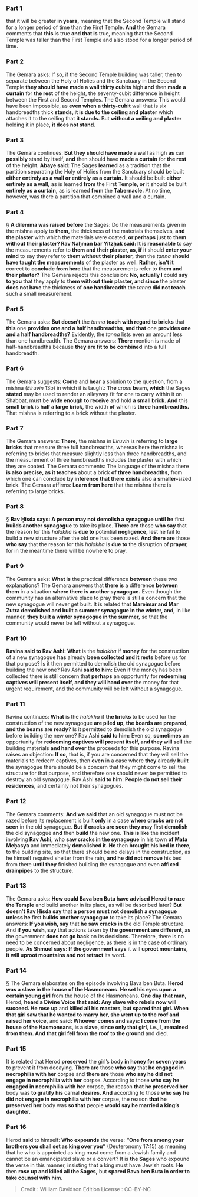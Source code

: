 
### Part 1
that it will be greater <b>in years,</b> meaning that the Second Temple will stand for a longer period of time than the First Temple. <b>And</b> the Gemara comments that <b>this is</b> true <b>and that is</b> true, meaning that the Second Temple was taller than the First Temple and also stood for a longer period of time.

### Part 2
The Gemara asks: If so, if the Second Temple building was taller, then to separate between the Holy of Holies and the Sanctuary in the Second Temple <b>they should have made a wall thirty cubits</b> high <b>and</b> then <b>made a curtain</b> for <b>the rest</b> of the height, the seventy-cubit difference in height between the First and Second Temples. The Gemara answers: This would have been impossible, as <b>even when a thirty-cubit</b> wall that is six handbreadths thick <b>stands, it is due to the ceiling and plaster</b> which attaches it to the ceiling that <b>it stands.</b> But <b>without a ceiling and plaster</b> holding it in place, <b>it does not stand.</b>

### Part 3
The Gemara continues: <b>But they should have made a wall</b> as high <b>as</b> can <b>possibly</b> stand by itself, <b>and</b> then should have <b>made a curtain</b> for <b>the rest</b> of the height. <b>Abaye said:</b> The Sages <b>learned</b> as a tradition that the partition separating the Holy of Holies from the Sanctuary should be built <b>either entirely as a wall or entirely as a curtain.</b> It should be built <b>either entirely as a wall,</b> as is learned <b>from</b> the First <b>Temple, or</b> it should be built <b>entirely as a curtain,</b> as is learned <b>from</b> the <b>Tabernacle.</b> At no time, however, was there a partition that combined a wall and a curtain.

### Part 4
§ <b>A dilemma was raised before</b> the Sages: Do the measurements given in the mishna apply to <b>them,</b> the thickness of the materials themselves, <b>and the plaster</b> with which the materials were coated, <b>or perhaps</b> just to <b>them without their plaster? Rav Naḥman bar Yitzḥak said: It is reasonable</b> to say the measurements refer to <b>them and their plaster, as, if</b> it should <b>enter your mind</b> to say they refer to <b>them without their plaster,</b> then the <i>tanna</i> <b>should have taught the measurements</b> of the plaster as well. <b>Rather, isn’t it</b> correct to <b>conclude from here</b> that the measurements refer to <b>them and their plaster?</b> The Gemara rejects this conclusion: <b>No, actually I</b> could <b>say to you</b> that they apply to <b>them without their plaster, and since</b> the plaster <b>does not have</b> the thickness of <b>one handbreadth</b> the <i>tanna</i> <b>did not teach</b> such a small measurement.

### Part 5
The Gemara asks: <b>But doesn’t</b> the <i>tanna</i> <b>teach with regard to bricks</b> that <b>this</b> one <b>provides one and a half handbreadths, and that</b> one <b>provides one and a half handbreadths?</b> Evidently, the <i>tanna</i> lists even an amount less than one handbreadth. The Gemara answers: <b>There</b> mention is made of half-handbreadths because <b>they are fit to be combined</b> into a full handbreadth.

### Part 6
The Gemara suggests: <b>Come</b> and <b>hear</b> a solution to the question, from a mishna (<i>Eiruvin</i> 13b) in which it is taught: <b>The</b> cross <b>beam, which</b> the Sages <b>stated</b> may be used to render an alleyway fit for one to carry within it on Shabbat, must be <b>wide enough to receive</b> and hold <b>a small brick. And</b> this <b>small brick</b> is <b>half a large brick,</b> the width <b>of</b> which is <b>three handbreadths.</b> That mishna is referring to a brick without the plaster.

### Part 7
The Gemara answers: <b>There,</b> the mishna in <i>Eiruvin</i> is referring to <b>large bricks</b> that measure three full handbreadths, whereas here the mishna is referring to bricks that measure slightly less than three handbreadths, and the measurement of three handbreadths includes the plaster with which they are coated. The Gemara comments: The language of the mishna there <b>is also precise, as it teaches</b> about a brick <b>of three handbreadths,</b> from which one can conclude <b>by inference that there exists</b> also <b>a smaller-</b>sized brick. The Gemara affirms: <b>Learn from here</b> that the mishna there is referring to large bricks.

### Part 8
§ <b>Rav Ḥisda says: A person may not demolish a synagogue until he</b> first <b>builds another synagogue</b> to take its place. <b>There are</b> those <b>who say</b> that the reason for this <i>halakha</i> is <b>due to</b> potential <b>negligence,</b> lest he fail to build a new structure after the old one has been razed. <b>And there are</b> those <b>who say</b> that the reason for this <i>halakha</i> is <b>due to</b> the disruption of <b>prayer,</b> for in the meantime there will be nowhere to pray.

### Part 9
The Gemara asks: <b>What is</b> the practical difference <b>between</b> these two explanations? The Gemara answers that <b>there is</b> a difference <b>between them</b> in a situation <b>where there is another synagogue.</b> Even though the community has an alternative place to pray there is still a concern that the new synagogue will never get built. It is related that <b>Mareimar and Mar Zutra demolished and built a summer synagogue in the winter, and,</b> in like manner, <b>they built a winter synagogue in the summer,</b> so that the community would never be left without a synagogue.

### Part 10
<b>Ravina said to Rav Ashi: What</b> is the <i>halakha</i> if <b>money</b> for the construction of a new synagogue <b>has</b> already <b>been collected and it rests</b> before us for that purpose? Is it then permitted to demolish the old synagogue before building the new one? Rav Ashi <b>said to him:</b> Even if the money has been collected there is still concern that <b>perhaps</b> an opportunity for <b>redeeming captives will present itself, and they will hand over</b> the money for that urgent requirement, and the community will be left without a synagogue.

### Part 11
Ravina continues: <b>What</b> is the <i>halakha</i> if <b>the bricks</b> to be used for the construction of the new synagogue <b>are piled up, the boards are prepared, and the beams are ready?</b> Is it permitted to demolish the old synagogue before building the new one? Rav Ashi <b>said to him:</b> Even so, <b>sometimes</b> an opportunity for <b>redeeming captives will present itself, and they will sell</b> the building materials <b>and hand over</b> the proceeds for this purpose. Ravina raises an objection: <b>If so,</b> that is, if you are concerned that they will sell the materials to redeem captives, then <b>even</b> in a case where <b>they</b> already <b>built</b> the synagogue there should be a concern that they might come to sell the structure for that purpose, and therefore one should never be permitted to destroy an old synagogue. Rav Ashi <b>said to him: People do not sell their residences,</b> and certainly not their synagogues.

### Part 12
The Gemara comments: <b>And we said</b> that an old synagogue must not be razed before its replacement is built <b>only</b> in a case <b>where cracks are not seen</b> in the old synagogue. <b>But if cracks are seen they may</b> first <b>demolish</b> the old synagogue <b>and</b> then <b>build</b> the new one. <b>This is like</b> the incident involving <b>Rav Ashi,</b> who <b>saw cracks in the synagogue</b> in his town <b>of Mata Meḥasya</b> and immediately <b>demolished it. He</b> then <b>brought his bed in there,</b> to the building site, so that there should be no delays in the construction, as he himself required shelter from the rain, <b>and he did not remove</b> his bed from there <b>until they</b> finished building the synagogue and even <b>affixed drainpipes</b> to the structure.

### Part 13
The Gemara asks: <b>How could Bava ben Buta have advised Herod to raze the Temple</b> and build another in its place, as will be described later? <b>But doesn’t Rav Ḥisda say</b> that <b>a person must not demolish a synagogue unless he</b> first <b>builds another synagogue</b> to take its place? The Gemara answers: <b>If you wish, say</b> that <b>he saw cracks in</b> the old Temple structure. And <b>if you wish, say</b> that actions taken by <b>the government are different, as</b> the government <b>does not go back</b> on its decisions. Therefore, there is no need to be concerned about negligence, as there is in the case of ordinary people. <b>As Shmuel says: If the government says</b> it will <b>uproot mountains, it will uproot mountains and not retract</b> its word.

### Part 14
§ The Gemara elaborates on the episode involving Bava ben Buta. <b>Herod was a slave in the house of the Hasmoneans. He set his eyes upon a certain young girl</b> from the house of the Hasmoneans. <b>One day that man,</b> Herod, <b>heard a Divine Voice that said: Any slave who rebels now will succeed. He rose up</b> and <b>killed all his masters, but spared that girl. When that girl saw that he wanted to marry her, she went up to the roof and raised her voice,</b> and <b>said: Whoever comes and says: I come from the house of the Hasmoneans, is a slave, since only that girl,</b> i.e., I, <b>remained from them. And that girl fell from the roof to the ground</b> and died.

### Part 15
It is related that Herod <b>preserved</b> the girl’s body <b>in honey for seven years</b> to prevent it from decaying. <b>There are</b> those <b>who say</b> that <b>he engaged in necrophilia with her</b> corpse and <b>there are</b> those <b>who say he did not engage in necrophilia with her</b> corpse. According to those <b>who say he engaged in necrophilia with her</b> corpse, the reason <b>that he preserved her</b> body was <b>to gratify his</b> carnal <b>desires. And</b> according to those <b>who say he did not engage in necrophilia with her</b> corpse, the reason <b>that he preserved her</b> body was <b>so that</b> people <b>would say he married a king’s daughter.</b>

### Part 16
Herod <b>said</b> to himself: <b>Who expounds</b> the verse: <b>“One from among your brothers you shall set as king over you”</b> (Deuteronomy 17:15) as meaning that he who is appointed as king must come from a Jewish family and cannot be an emancipated slave or a convert? It is <b>the Sages</b> who expound the verse in this manner, insisting that a king must have Jewish roots. <b>He</b> then <b>rose up and killed all the Sages,</b> but <b>spared Bava ben Buta in order to take counsel with him.</b>

>Credit : William Davidson Edition
>License : CC-BY-NC